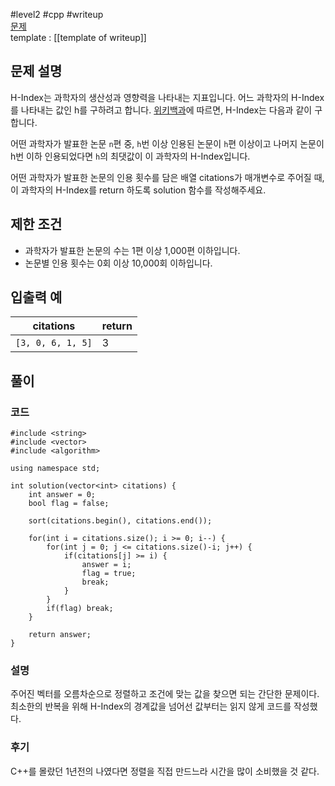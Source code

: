 
#level2 #cpp #writeup  
[문제](https://school.programmers.co.kr/learn/courses/30/lessons/42747)  
template : [[template of writeup]]  

## 문제 설명  

H-Index는 과학자의 생산성과 영향력을 나타내는 지표입니다. 어느 과학자의 H-Index를 나타내는 값인 h를 구하려고 합니다. [위키백과](https://school.programmers.co.kr/learn/courses/30/lessons/42747#fn1)에 따르면, H-Index는 다음과 같이 구합니다.  

어떤 과학자가 발표한 논문 `n`편 중, `h`번 이상 인용된 논문이 `h`편 이상이고 나머지 논문이 h번 이하 인용되었다면 `h`의 최댓값이 이 과학자의 H-Index입니다.  

어떤 과학자가 발표한 논문의 인용 횟수를 담은 배열 citations가 매개변수로 주어질 때, 이 과학자의 H-Index를 return 하도록 solution 함수를 작성해주세요.  

## 제한 조건  

- 과학자가 발표한 논문의 수는 1편 이상 1,000편 이하입니다.  
- 논문별 인용 횟수는 0회 이상 10,000회 이하입니다.  

## 입출력 예  

| citations         | return |  
| ----------------- | ------ |  
| `[3, 0, 6, 1, 5]` | 3      |  

## 풀이  

### 코드  

```  
#include <string>  
#include <vector>  
#include <algorithm>  

using namespace std;  

int solution(vector<int> citations) {  
    int answer = 0;  
    bool flag = false;  
    
    sort(citations.begin(), citations.end());  
    
    for(int i = citations.size(); i >= 0; i--) {  
        for(int j = 0; j <= citations.size()-i; j++) {  
            if(citations[j] >= i) {  
                answer = i;  
                flag = true;  
                break;  
            }  
        }  
        if(flag) break;  
    }  
    
    return answer;  
}  
```  

### 설명  

주어진 벡터를 오름차순으로 정렬하고 조건에 맞는 값을 찾으면 되는 간단한 문제이다. 최소한의 반복을 위해 H-Index의 경계값을 넘어선 값부터는 읽지 않게 코드를 작성했다.  

### 후기  

C++를 몰랐던 1년전의 나였다면 정렬을 직접 만드느라 시간을 많이 소비했을 것 같다.  
